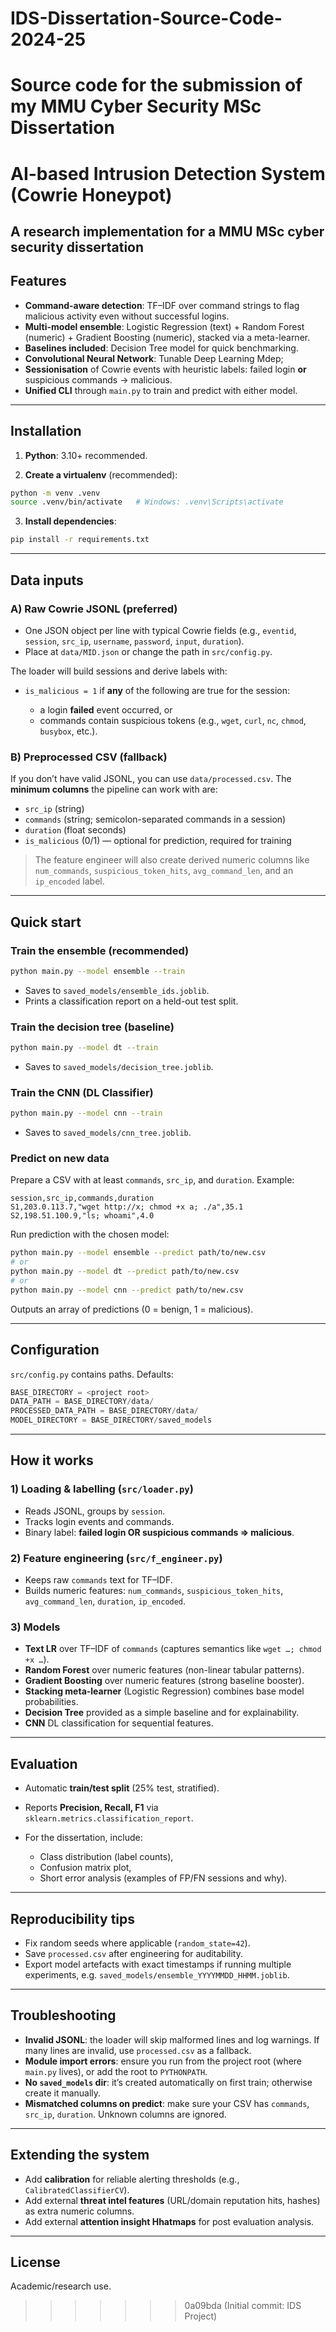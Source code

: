 # IDS-Dissertation-Source-Code-2024-25
Source code for the submission of my MMU Cyber Security MSc Dissertation
=======
# AI-based Intrusion Detection System (Cowrie Honeypot)

A research implementation for a MMU MSc cyber security dissertation
---

## Features

* **Command-aware detection**: TF–IDF over command strings to flag malicious activity even without successful logins.
* **Multi-model ensemble**: Logistic Regression (text) + Random Forest (numeric) + Gradient Boosting (numeric), stacked via a meta-learner.
* **Baselines included**: Decision Tree model for quick benchmarking.
* **Convolutional Neural Network**: Tunable Deep Learning Mdep;
* **Sessionisation** of Cowrie events with heuristic labels: failed login **or** suspicious commands → malicious.
* **Unified CLI** through `main.py` to train and predict with either model.

---

## Installation

1. **Python**: 3.10+ recommended.

2. **Create a virtualenv** (recommended):

```bash
python -m venv .venv
source .venv/bin/activate   # Windows: .venv\Scripts\activate
```

3. **Install dependencies**:

```bash
pip install -r requirements.txt
```

---

## Data inputs

### A) Raw Cowrie JSONL (preferred)

* One JSON object per line with typical Cowrie fields (e.g., `eventid`, `session`, `src_ip`, `username`, `password`, `input`, `duration`).
* Place at `data/MID.json` or change the path in `src/config.py`.

The loader will build sessions and derive labels with:

* `is_malicious = 1` if **any** of the following are true for the session:

  * a login **failed** event occurred, or
  * commands contain suspicious tokens (e.g., `wget`, `curl`, `nc`, `chmod`, `busybox`, etc.).

### B) Preprocessed CSV (fallback)

If you don’t have valid JSONL, you can use `data/processed.csv`. The **minimum columns** the pipeline can work with are:

* `src_ip` (string)
* `commands` (string; semicolon-separated commands in a session)
* `duration` (float seconds)
* `is_malicious` (0/1) — optional for prediction, required for training

> The feature engineer will also create derived numeric columns like `num_commands`, `suspicious_token_hits`, `avg_command_len`, and an `ip_encoded` label.

---

## Quick start

### Train the **ensemble** (recommended)

```bash
python main.py --model ensemble --train
```

* Saves to `saved_models/ensemble_ids.joblib`.
* Prints a classification report on a held-out test split.

### Train the **decision tree** (baseline)

```bash
python main.py --model dt --train
```

* Saves to `saved_models/decision_tree.joblib`.

### Train the **CNN** (DL Classifier)

```bash
python main.py --model cnn --train
```

* Saves to `saved_models/cnn_tree.joblib`.

### Predict on new data

Prepare a CSV with at least `commands`, `src_ip`, and `duration`. Example:

```csv
session,src_ip,commands,duration
S1,203.0.113.7,"wget http://x; chmod +x a; ./a",35.1
S2,198.51.100.9,"ls; whoami",4.0
```

Run prediction with the chosen model:

```bash
python main.py --model ensemble --predict path/to/new.csv
# or
python main.py --model dt --predict path/to/new.csv
# or
python main.py --model cnn --predict path/to/new.csv
```

Outputs an array of predictions (0 = benign, 1 = malicious).

---

## Configuration

`src/config.py` contains paths. Defaults:

```python
BASE_DIRECTORY = <project root>
DATA_PATH = BASE_DIRECTORY/data/
PROCESSED_DATA_PATH = BASE_DIRECTORY/data/
MODEL_DIRECTORY = BASE_DIRECTORY/saved_models
```

---

## How it works

### 1) Loading & labelling (`src/loader.py`)

* Reads JSONL, groups by `session`.
* Tracks login events and commands.
* Binary label: **failed login OR suspicious commands ⇒ malicious**.

### 2) Feature engineering (`src/f_engineer.py`)

* Keeps raw `commands` text for TF–IDF.
* Builds numeric features: `num_commands`, `suspicious_token_hits`, `avg_command_len`, `duration`, `ip_encoded`.

### 3) Models

* **Text LR** over TF–IDF of `commands` (captures semantics like `wget …; chmod +x …`).
* **Random Forest** over numeric features (non-linear tabular patterns).
* **Gradient Boosting** over numeric features (strong baseline booster).
* **Stacking meta-learner** (Logistic Regression) combines base model probabilities.
* **Decision Tree** provided as a simple baseline and for explainability.
* **CNN** DL classification for sequential features.

---

## Evaluation

* Automatic **train/test split** (25% test, stratified).
* Reports **Precision, Recall, F1** via `sklearn.metrics.classification_report`.
* For the dissertation, include:

  * Class distribution (label counts),
  * Confusion matrix plot,
  * Short error analysis (examples of FP/FN sessions and why).

---

## Reproducibility tips

* Fix random seeds where applicable (`random_state=42`).
* Save `processed.csv` after engineering for auditability.
* Export model artefacts with exact timestamps if running multiple experiments, e.g. `saved_models/ensemble_YYYYMMDD_HHMM.joblib`.

---

## Troubleshooting

* **Invalid JSONL**: the loader will skip malformed lines and log warnings. If many lines are invalid, use `processed.csv` as a fallback.
* **Module import errors**: ensure you run from the project root (where `main.py` lives), or add the root to `PYTHONPATH`.
* **No `saved_models` dir**: it’s created automatically on first train; otherwise create it manually.
* **Mismatched columns on predict**: make sure your CSV has `commands`, `src_ip`, `duration`. Unknown columns are ignored.

---

## Extending the system

* Add **calibration** for reliable alerting thresholds (e.g., `CalibratedClassifierCV`).
* Add external **threat intel features** (URL/domain reputation hits, hashes) as extra numeric columns.
* Add external **attention insight Hhatmaps** for post evaluation analysis.

---

## License

Academic/research use.
>>>>>>> 0a09bda (Initial commit: IDS Project)
